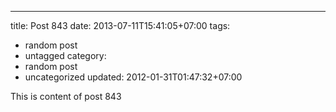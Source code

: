 ---
title: Post 843
date: 2013-07-11T15:41:05+07:00
tags:
  - random post
  - untagged
category:
  - random post
  - uncategorized
updated: 2012-01-31T01:47:32+07:00

This is content of post 843